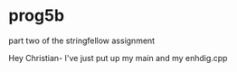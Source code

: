 # prog5b
part two of the stringfellow assignment

Hey Christian- I've just put up my main and my enhdig.cpp
